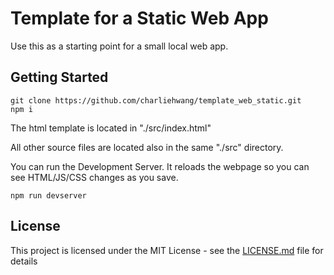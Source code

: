 # Template for a Static Web App

Use this as a starting point for a small local web app.

## Getting Started

```
git clone https://github.com/charliehwang/template_web_static.git
npm i
```

The html template is located in "./src/index.html"

All other source files are located also in the same "./src" directory.

You can run the Development Server. It reloads the webpage so you can see HTML/JS/CSS changes as you save.

```
npm run devserver
```

## License

This project is licensed under the MIT License - see the [LICENSE.md](LICENSE.md) file for details
